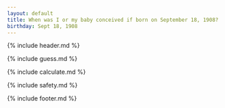 ```yaml
---
layout: default
title: When was I or my baby conceived if born on September 18, 1908?
birthday: Sept 18, 1908
---
```


{% include header.md %}

{% include guess.md %}

{% include calculate.md %}

{% include safety.md %}

{% include footer.md %}



